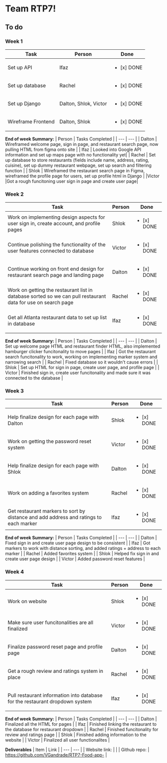 # Team RTP7!

## To do
### Week 1
| Task | Person | Done |
| --- | --- | --- | 
| Set up API | Ifaz | <ul><li>[x] DONE</li></ul> 
| Set up database | Rachel | <ul><li>[x] DONE</li></ul> |
| Set up Django |  Dalton, Shlok, Victor | <ul><li>[x] DONE</li></ul> |
| Wireframe Frontend | Dalton, Shlok | <ul><li>[x] DONE</li></ul> |

**End of week Summary:**
| Person | Tasks Completed |
| --- | --- |
| Dalton | Wireframed welcome page, sign in page, and restaurant search page, now pulling HTML from figma onto site |
| Ifaz | Looked into Google API information and set up maps page with no functionality yet|
| Rachel | Set up database to store restaurants (fields include name, address, rating, cuisine), set up dummy restaurant webpage, set up search and filtering function |
| Shlok | Wireframed the restaurant search page in Figma, wireframed the profile page for users, set up profile html in Django |
|Victor |Got a rough funcitoning user sign in page and create user page|

### Week 2
| Task | Person | Done |
| --- | --- | --- | 
| Work on implementing design aspects for user sign in, create account, and profile pages | Shlok | <ul><li>[x] DONE</li></ul> 
| Continue polishing the functionality of the user features connected to database | Victor | <ul><li>[x] DONE</li></ul> 
| Continue working on front end design for restaurant search page and landing page | Dalton | <ul><li>[x] DONE</li></ul> 
| Work on getting the restaurant list in database sorted so we can pull restaurant data for use on search page | Rachel | <ul><li>[x] DONE</li></ul> 
| Get all Atlanta restaurant data to set up list in database | Ifaz | <ul><li>[x] DONE</li></ul> 

**End of week Summary:**
| Person | Tasks Completed |
| --- | --- |
| Dalton | Set up welcome page HTML and restaurant finder HTML, also implemented hamburger clicker funcitonality to move pages |
| Ifaz | Got the restaurant search funcitonality to work, working on implementing marker system and narrowing search |
| Rachel | Fixed database so it wouldn't cause errors |
| Shlok | Set up HTML for sign in page, create user page, and profile page |
| Victor | Finished sign in, create user funcitonality and made sure it was connected to the database |

### Week 3
| Task | Person | Done |
| --- | --- | --- | 
| Help finalize design for each page with Dalton | Shlok | <ul><li>[x] DONE</li></ul> 
| Work on getting the password reset system | Victor | <ul><li>[x] DONE</li></ul> 
| Help finalize design for each page with Shlok | Dalton | <ul><li>[x] DONE</li></ul> 
| Work on adding a favorites system | Rachel | <ul><li>[x] DONE</li></ul> 
| Get restaurant markers to sort by distance and add address and ratings to each marker | Ifaz | <ul><li>[x] DONE</li></ul> 

**End of week Summary:**
| Person | Tasks Completed |
| --- | --- |
| Dalton | Fixed sign in and create user page design to be consistent  |
| Ifaz | Got markers to work with distance sorting, and added ratings + address to each marker |
| Rachel | Added favorites system |
| Shlok | Helped fix sign in and create user page design |
| Victor | Added password reset features |

### Week 4
| Task | Person | Done |
| --- | --- | --- | 
| Work on website | Shlok | <ul><li>[x] DONE</li></ul> 
| Make sure user funcitonalities are all finalized | Victor | <ul><li>[x] DONE</li></ul> 
| Finalize password reset page and profile page | Dalton | <ul><li>[x] DONE</li></ul> 
| Get a rough review and ratings system in place | Rachel | <ul><li>[x] DONE</li></ul> 
| Pull restaurant information into database for the restaurant dropdown system | Ifaz | <ul><li>[x] DONE</li></ul> 

**End of week Summary:**
| Person | Tasks Completed |
| --- | --- |
| Dalton | Finalized all the HTML for pages |
| Ifaz | Finished linking the restaurant to the database for restaurant dropdown |
| Rachel | Finished funcitonality for review and ratings page |
| Shlok | Finished adding information to the website |
| Victor | Finalized all user functionalites |


**Deliverables**
| Item | Link |
| --- | --- |
| Website link: | |
| Github repo: | https://github.com/VGandrade/RTP7-Food-app-  |





